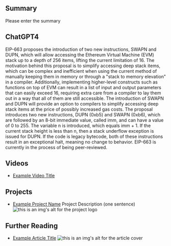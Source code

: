 ## Summary

Please enter the summary

## ChatGPT4

EIP-663 proposes the introduction of two new instructions, SWAPN and DUPN, which will allow accessing the Ethereum Virtual Machine (EVM) stack up to a depth of 256 items, lifting the current limitation of 16. The motivation behind this proposal is to simplify accessing deep stack items, which can be complex and inefficient when using the current method of manually keeping them in memory or through a "stack to memory elevation" in a compiler. Additionally, implementing higher-level constructs such as functions on top of EVM can result in a list of input and output parameters that can easily exceed 16, requiring extra care from a compiler to lay them out in a way that all of them are still accessible. The introduction of SWAPN and DUPN will provide an option to compilers to simplify accessing deep stack items at the price of possibly increased gas costs. The proposal introduces two new instructions, DUPN (0xb5) and SWAPN (0xb6), which are followed by an 8-bit immediate value, called imm, and can have a value of 0 to 255. The variable n is introduced, which equals imm + 1. If the current stack height is less than n, then a stack underflow exception is issued for DUPN. If the code is legacy bytecode, both of these instructions result in an exceptional halt, meaning no change to behavior. EIP-663 is currently in the process of being peer-reviewed.

## Videos

- [Example Video Title](https://www.youtube.com/watch?v=TDGq4aeevgY)

## Projects

- [Example Project Name](https://xxxx.xxx/xxxxx) Project Description (one sentence) ![this is an img's alt for the project logo](https://xxxx.xxx/project-logo.xxx)

## Further Reading

- [Example Article Title](https://xxxx.xxx/xxxxx) ![this is an img's alt for the article cover](https://xxxx.xxx/article-cover.xxx)
